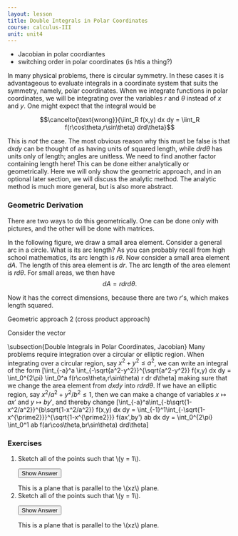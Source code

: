 ```yaml
---
layout: lesson
title: Double Integrals in Polar Coordinates
course: calculus-III
unit: unit4
---
```


- Jacobian in polar coordiantes
- switching order in polar coordinates (is htis a thing?)

In many physical problems, there is circular symmetry. In these cases it is advantageous to evaluate integrals in a coordinate system that suits the symmetry, namely, polar coordinates. When we integrate functions in polar coordinates, we will be integrating over the variables $r$ and $\theta$ instead of $x$ and $y$. One might expect that the integral would be

$$\cancelto{\text{wrong}}{\iint_R f(x,y) dx dy = \iint_R f(r\cos\theta,r\sin\theta) drd\theta}$$

This is *not* the case. The most obvious reason why this must be false is that $dxdy$ can be thought of as having units of squared length, while $dr d\theta$ has units only of length; angles are unitless. We need to find another factor containing length here! This can be done either analytically or geometrically. Here we will only show the geometric approach, and in an optional later section, we will discuss the analytic method. The analytic method is much more general, but is also more abstract.

### Geometric Derivation
There are two ways to do this geometrically. One can be done only with pictures, and the other will be done with matrices. 

In the following figure, we draw a small area element. Consider a general arc in a circle. What is its arc length? As you can probably recall from high school mathematics, its arc length is $r\theta$. Now consider a small area element $dA$.  The length of this area element is $dr$. The arc length of the area element is $rd\theta$. For small areas, we then have $$dA = rdr d\theta.$$

Now it has the correct dimensions, because there are two $r$'s, which makes length squared.

Geometric approach 2 (cross product approach)

Consider the vector  

\subsection{Double Integrals in Polar Coordinates, Jacobian}
Many problems require integration over a circular or elliptic region. When integrating over a circular region, say $x^2+y^2 \leq a^2$, we can write an integral of the form
\[\int_{-a}^a \int_{-\sqrt{a^2-y^2}}^{\sqrt{a^2-y^2}} f(x,y) dx dy = \int_0^{2\pi} \int_0^a f(r\cos\theta,r\sin\theta) r dr d\theta\]
making sure that we change the area element from $dx dy$ into $r dr d\theta$. If we have an elliptic region, say $x^2/a^2 + y^2/b^2 \leq 1$, then we can make a change of variables $x\mapsto ax'$ and $y\mapsto by'$, and thereby change 
\[\int_{-a}^a\int_{-b\sqrt{1-x^2/a^2}}^{b\sqrt{1-x^2/a^2}} f(x,y) dx dy = \int_{-1}^1\int_{-\sqrt{1-x^{\prime2}}}^{\sqrt{1-x^{\prime2}}} f(ax',by') ab dx dy = \int_0^{2\pi} \int_0^1 ab f(ar\cos\theta,br\sin\theta) drd\theta\]



### Exercises

<ol>
<li> <div> Sketch all of the points such that \(y = 1\). </div>

<button onclick="myFunction('answer2')" class="answerButton">Show Answer</button>
<div  id="answer2" class="answer">
This is a plane that is parallel to the \(xz\) plane. 
</div> </li>
<li> <div> Sketch all of the points such that \(y = 1\). </div>

<button onclick="myFunction('answer2')" class="answerButton">Show Answer</button>
<div  id="answer2" class="answer">
This is a plane that is parallel to the \(xz\) plane. 
</div> </li>
</ol>
